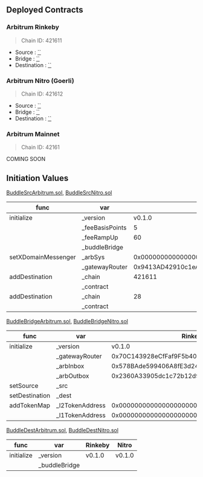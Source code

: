 ## Deployed Contracts

### Arbitrum Rinkeby
> Chain ID: 421611

- Source : [``]()
- Bridge : [``]()
- Destination : [``]()

### Arbitrum Nitro (Goerli)
> Chain ID: 421612

- Source : [``]()
- Bridge : [``]()
- Destination : [``]()

### Arbitrum Mainnet
> Chain ID: 42161

COMING SOON

## Initiation Values

[BuddleSrcArbitrum.sol](BuddleSrcArbitrum.sol), [BuddleSrcNitro.sol](BuddleSrcNitro.sol)

| func | var | Rinkeby | Nitro |
| --- | --- | --- | --- |
| initialize | _version | v0.1.0 | v0.1.0 |
| | _feeBasisPoints | 5 | 5 |
| | _feeRampUp | 60 | 60 |
| | _buddleBridge | | |
| setXDomainMessenger | _arbSys | 0x0000000000000000000000000000000000000064 | 0x0000000000000000000000000000000000000064 |
| | _gatewayRouter | 0x9413AD42910c1eA60c737dB5f58d1C504498a3cD | 0xC502Ded1EE1d616B43F7f20Ebde83Be1A275ca3c |
| addDestination | _chain | 421611 | 421612 |
| | _contract | | |
| addDestination | _chain | 28 | |
| | _contract | | |


[BuddleBridgeArbitrum.sol](BuddleBridgeArbitrum.sol), [BuddleBridgeNitro.sol](BuddleBridgeNitro.sol)

| func | var | Rinkeby | Nitro |
| --- | --- | --- | --- |
| initialize | _version | v0.1.0 | v0.1.0 |
| | _gatewayRouter | 0x70C143928eCfFaf9F5b406f7f4fC28Dc43d68380 | 0x8BDFa67ace22cE2BFb2fFebe72f0c91CDA694d4b |
| | _arbInbox | 0x578BAde599406A8fE3d24Fd7f7211c0911F5B29e | 0x1FdBBcC914e84aF593884bf8e8Dd6877c29035A2 |
| | _arbOutbox | 0x2360A33905dc1c72b12d975d975F42BaBdcef9F3 | 0xFDF2B11347dA17326BAF30bbcd3F4b09c4719584 |
| setSource | _src | | |
| setDestination | _dest | | |
| addTokenMap | _l2TokenAddress | 0x0000000000000000000000000000000000000000 | 0x0000000000000000000000000000000000000000 |
| | _l1TokenAddress | 0x0000000000000000000000000000000000000000 | 0x0000000000000000000000000000000000000000 |


[BuddleDestArbitrum.sol](BuddleDestArbitrum.sol), [BuddleDestNitro.sol](BuddleDestNitro.sol)

| func | var | Rinkeby | Nitro |
| --- | --- | --- | --- |
| initialize | _version | v0.1.0 | v0.1.0 |
| | _buddleBridge | | |
